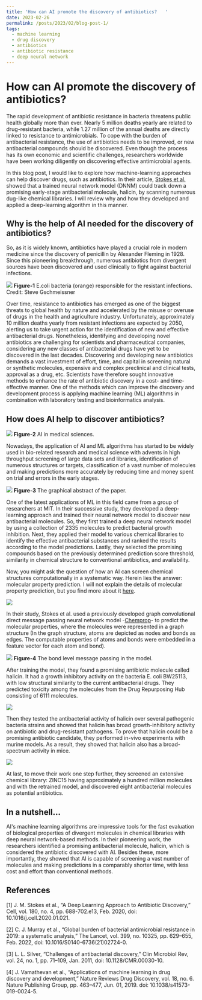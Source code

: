 ```yaml
---
title: 'How can AI promote the discovery of antibiotics?   '
date: 2023-02-26
permalink: /posts/2023/02/blog-post-1/
tags:
  - machine learning
  - drug discovery
  - antibiotics
  - antibiotic resistance
  - deep neural network
---
```


# How can AI promote the discovery of antibiotics?

The rapid development of antibiotic resistance in bacteria threatens public health globally more than ever. Nearly 5 million deaths yearly are related to drug-resistant bacteria, while 1.27 million of the annual deaths are directly linked to resistance to antimicrobials. To cope with the burden of antibacterial resistance, the use of antibiotics needs to be improved, or new antibacterial compounds should be discovered. Even though the process has its own economic and scientific challenges, researchers worldwide have been working diligently on discovering effective antimicrobial agents. 

In this blog post, I would like to explore how machine-learning approaches can help discover drugs, such as antibiotics. In their article, [Stokes et al.](https://www.sciencedirect.com/science/article/pii/S0092867420301021?via%3Dihub) showed that a trained neural network model (DNNM) could track down a promising early-stage antibacterial molecule, halicin, by scanning numerous dug-like chemical libraries. I will review why and how they developed and applied a deep-learning algorithm in this manner.

## Why is the help of AI needed for the discovery of antibiotics?

So, as it is widely known, antibiotics have played a crucial role in modern medicine since the discovery of penicillin by Alexander Fleming in 1928. Since this pioneering breakthrough, numerous antibiotics from divergent sources have been discovered and used clinically to fight against bacterial infections.

![](/images/blogPost_20230228/bacteria.jpg)
**Figure-1** E.coli bacteria (orange) responsible for the resistant infections. Credit: Steve Gschmeissner

Over time, resistance to antibiotics has emerged as one of the biggest threats to global health by nature and accelerated by the misuse or overuse of drugs in the health and agriculture industry. Unfortunately, approximately 10 million deaths yearly from resistant infections are expected by 2050, alerting us to take urgent action for the identification of new and effective antibacterial drugs. Nonetheless, identifying and developing novel antibiotics are challenging for scientists and pharmaceutical companies, considering any new classes of antibacterial drugs have yet to be discovered in the last decades. Discovering and developing new antibiotics demands a vast investment of effort, time, and capital in screening natural or synthetic molecules, expensive and complex preclinical and clinical tests, approval as a drug, etc. Scientists have therefore sought innovative methods to enhance the rate of antibiotic discovery in a cost- and time-effective manner. One of the methods which can improve the discovery and development process is applying machine learning (ML) algorithms in combination with laboratory testing and bioinformatics analysis.   

## How does AI help to discover antibiotics? 

![](/images/blogPost_20230228/AI.jpg)
**Figure-2** AI in medical sciences.

Nowadays, the application of AI and ML algorithms has started to be widely used in bio-related research and medical science with advents in high throughput screening of large data sets and libraries, identification of numerous structures or targets, classification of a vast number of molecules and making predictions more accurately by reducing time and money spent on trial and errors in the early stages.

![](/images/blogPost_20230228/schematics2.jpg)
**Figure-3** The graphical abstract of the paper.

One of the latest applications of ML in this field came from a group of researchers at MIT. In their successive study, they developed a deep-learning approach and trained their neural network model to discover new antibacterial molecules. So, they first trained a deep neural network model by using a collection of 2335 molecules to predict bacterial growth inhibition. Next, they applied their model to various chemical libraries to identify the effective antibacterial substances and ranked the results according to the model predictions. Lastly, they selected the promising compounds based on the previously determined prediction score threshold, similarity in chemical structure to conventional antibiotics, and availability. 

Now, you might ask the question of how an AI can screen chemical structures computationally in a systematic way. Herein lies the answer: molecular property prediction. I will not explain the details of molecular property prediction, but you find more about it [here](https://pubs.acs.org/doi/10.1021/acs.jcim.9b00237).

![](/images/blogPost_20230228/fingerprints.jpg)

In their study, Stokes et al. used a previously developed graph convolutional direct message passing neural network model -[Chemprop](https://chemprop.readthedocs.io/en/latest/#:~:text=Chemprop%20is%20a%20message%20passing,Molecular%20Representations%20for%20Property%20Prediction.)- to predict the molecular properties, where the molecules were represented in a graph structure (In the graph structure, atoms are depicted as nodes and bonds as edges. The computable properties of atoms and bonds were embedded in a feature vector for each atom and bond). 

![](/images/blogPost_20230228/graphRep.jpg)
**Figure-4** The bond level message passing in the model.

After training the model, they found a promising antibiotic molecule called halicin. It had a growth inhibitory activity on the bacteria E. coli BW25113, with low structural similarity to the current antibacterial drugs. They predicted toxicity among the molecules from the Drug Repurposing Hub consisting of 6111 molecules. 

![](/images/blogPost_20230228/halicin.jpg)

Then they tested the antibacterial activity of halicin over several pathogenic bacteria strains and showed that halicin has broad growth-inhibitory activity on antibiotic and drug-resistant pathogens. To prove that halicin could be a promising antibiotic candidate, they performed in-vivo experiments with murine models. As a result, they showed that halicin also has a broad-spectrum activity in mice. 

![](/images/blogPost_20230228/inVivo.jpg)

At last, to move their work one step further, they screened an extensive chemical library: ZINC15 having approximately a hundred million molecules and with the retrained model, and discovered eight antibacterial molecules as potential antibiotics. 

## In a nutshell…

AI's machine learning algorithms are impressive tools for the fast evaluation of biological properties of divergent molecules in chemical libraries with deep neural network-based methods. In their pioneering work, the researchers identified a promising antibacterial molecule, halicin, which is considered the antibiotic discovered with AI. Besides these, more importantly, they showed that AI is capable of screening a vast number of molecules and making predictions in a comparably shorter time, with less cost and effort than conventional methods.

## References

[1]	J. M. Stokes et al., “A Deep Learning Approach to Antibiotic Discovery,” Cell, vol. 180, no. 4, pp. 688-702.e13, Feb. 2020, doi: 10.1016/j.cell.2020.01.021.

[2]	C. J. Murray et al., “Global burden of bacterial antimicrobial resistance in 2019: a systematic analysis,” The Lancet, vol. 399, no. 10325, pp. 629–655, Feb. 2022, doi: 10.1016/S0140-6736(21)02724-0.

[3]	L. L. Silver, “Challenges of antibacterial discovery,” Clin Microbiol Rev, vol. 24, no. 1, pp. 71–109, Jan. 2011, doi: 10.1128/CMR.00030-10.

[4]	J. Vamathevan et al., “Applications of machine learning in drug discovery and development,” Nature Reviews Drug Discovery, vol. 18, no. 6. Nature Publishing Group, pp. 463–477, Jun. 01, 2019. doi: 10.1038/s41573-019-0024-5.
